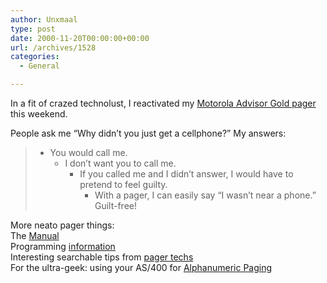 ```yaml
---
author: Unxmaal
type: post
date: 2000-11-20T00:00:00+00:00
url: /archives/1528
categories:
  - General

---
```

In a fit of crazed technolust, I reactivated my [Motorola Advisor Gold pager][1] this weekend. 

People ask me &#8220;Why didn&#8217;t you just get a cellphone?&#8221; My answers: 

>   * You would call me. 
>       * I don&#8217;t want you to call me. 
>           * If you called me and I didn&#8217;t answer, I would have to pretend to feel guilty. 
>               * With a pager, I can easily say &#8220;I wasn&#8217;t near a phone.&#8221; Guilt-free! </p></blockquote> 
>                 More neato pager things:  
>                 The [Manual][2]  
>                 Programming [information][3]  
>                 Interesting searchable tips from [pager techs][4]  
>                 For the ultra-geek: using your AS/400 for [Alphanumeric Paging][5]

 [1]: http://commerce.motorola.com/cgi-bin/ncommerce3/ProductDisplay?prrfnbr=240&prmenbr=126&pager_cgrfnbr=12&zipcode=
 [2]: http://accesssecure.mot.com/Accesspoint/library/guides/paging/1024B55A.pdf
 [3]: http://www.swixo.com/pagers/advisorgold/index.html
 [4]: http://www.refreq.com/Default.htm
 [5]: http://www.geocities.com/SiliconValley/Pines/5581/tapframes.htm
